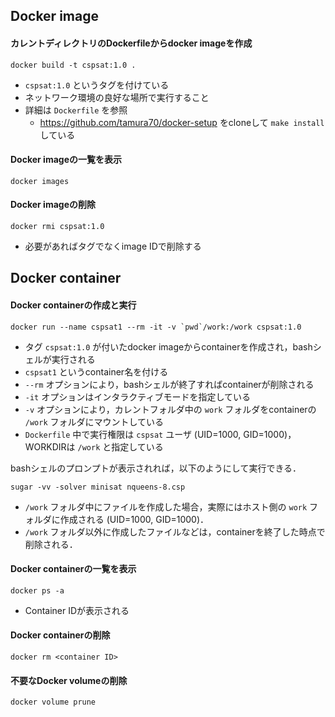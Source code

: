 ## Docker image

#### カレントディレクトリのDockerfileからdocker imageを作成

```
docker build -t cspsat:1.0 .
```

- `cspsat:1.0` というタグを付けている
- ネットワーク環境の良好な場所で実行すること
- 詳細は `Dockerfile` を参照
    - <https://github.com/tamura70/docker-setup> をcloneして `make install` している

#### Docker imageの一覧を表示

```
docker images
```

#### Docker imageの削除

```
docker rmi cspsat:1.0
```

- 必要があればタグでなくimage IDで削除する

## Docker container

#### Docker containerの作成と実行

```
docker run --name cspsat1 --rm -it -v `pwd`/work:/work cspsat:1.0
```

- タグ `cspsat:1.0` が付いたdocker imageからcontainerを作成され，bashシェルが実行される
- `cspsat1` というcontainer名を付ける
- `--rm`  オプションにより，bashシェルが終了すればcontainerが削除される
- `-it` オプションはインタラクティブモードを指定している
- `-v`  オプションにより，カレントフォルダ中の `work` フォルダをcontainerの `/work` フォルダにマウントしている
- `Dockerfile` 中で実行権限は `cspsat` ユーザ (UID=1000, GID=1000)，WORKDIRは `/work` と指定している

bashシェルのプロンプトが表示されれば，以下のようにして実行できる．

```
sugar -vv -solver minisat nqueens-8.csp
```

- `/work` フォルダ中にファイルを作成した場合，実際にはホスト側の `work` フォルダに作成される
  (UID=1000, GID=1000)．
- `/work` フォルダ以外に作成したファイルなどは，containerを終了した時点で削除される．

#### Docker containerの一覧を表示

```
docker ps -a
```

- Container IDが表示される

#### Docker containerの削除

```
docker rm <container ID>
```

#### 不要なDocker volumeの削除

```
docker volume prune
```

